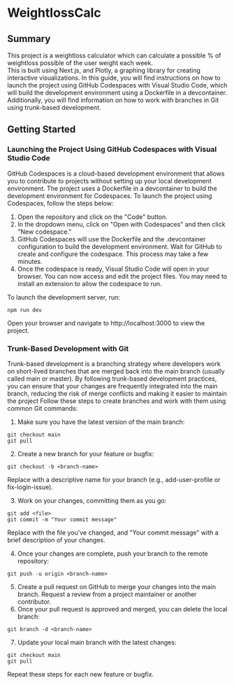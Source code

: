 
# WeightlossCalc 

## Summary 
This project is a weightloss calculator which can calculate a possible % of weightloss possible of the user weight each week.  
This is built using Next.js, and Plotly, a graphing library for creating interactive visualizations. In this guide, you will find instructions on how to launch the project using GitHub Codespaces with Visual Studio Code, which will build the development environment using a Dockerfile in a devcontainer. Additionally, you will find information on how to work with branches in Git using trunk-based development.

## Getting Started

### Launching the Project Using GitHub Codespaces with Visual Studio Code

GitHub Codespaces is a cloud-based development environment that allows you to contribute to projects without setting up your local development environment. The project uses a Dockerfile in a devcontainer to build the development environment for Codespaces. To launch the project using Codespaces, follow the steps below:


1. Open the  repository and click on the "Code" button.
2. In the dropdown menu, click on "Open with Codespaces" and then click "New codespace."
3. GitHub Codespaces will use the Dockerfile and the .devcontainer configuration to build the development environment. Wait for GitHub to create and configure the codespace. This process may take a few minutes.
4. Once the codespace is ready, Visual Studio Code will open in your browser. You can now access and edit the project files. You may need to install an extension to allow the codespace to run.

To launch the development server, run:
```
npm run dev
```
Open your browser and navigate to http://localhost:3000 to view the project.


### Trunk-Based Development with Git
Trunk-based development is a branching strategy where developers work on short-lived branches that are merged back into the main branch (usually called main or master). By following trunk-based development practices, you can ensure that your changes are frequently integrated into the main branch, reducing the risk of merge conflicts and making it easier to maintain the project Follow these steps to create branches and work with them using common Git commands:

1. Make sure you have the latest version of the main branch:

```
git checkout main
git pull
```

2. Create a new branch for your feature or bugfix:

```
git checkout -b <branch-name>
```
Replace <branch-name> with a descriptive name for your branch (e.g., add-user-profile or fix-login-issue).

3. Work on your changes, committing them as you go:
```
git add <file>
git commit -m "Your commit message"
```
Replace <file> with the file you've changed, and "Your commit message" with a brief description of your changes.

4. Once your changes are complete, push your branch to the remote repository:

```
git push -u origin <branch-name>
```
5. Create a pull request on GitHub to merge your changes into the main branch. Request a review from a project maintainer or another contributor.
6. Once your pull request is approved and merged, you can delete the local branch:
```
git branch -d <branch-name>
```

7. Update your local main branch with the latest changes:

```
git checkout main
git pull
```
Repeat these steps for each new feature or bugfix. 
